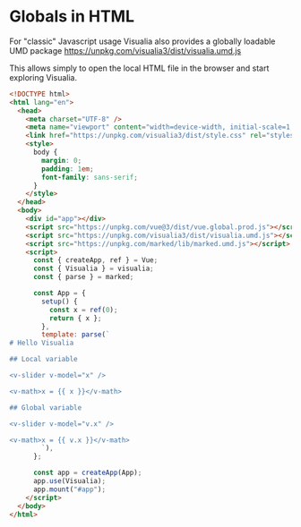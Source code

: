# Globals in HTML

For "classic" Javascript usage Visualia also provides a globally loadable UMD package https://unpkg.com/visualia3/dist/visualia.umd.js

This allows simply to open the local HTML file in the browser and start exploring Visualia.

```html
<!DOCTYPE html>
<html lang="en">
  <head>
    <meta charset="UTF-8" />
    <meta name="viewport" content="width=device-width, initial-scale=1.0" />
    <link href="https://unpkg.com/visualia3/dist/style.css" rel="stylesheet" />
    <style>
      body {
        margin: 0;
        padding: 1em;
        font-family: sans-serif;
      }
    </style>
  </head>
  <body>
    <div id="app"></div>
    <script src="https://unpkg.com/vue@3/dist/vue.global.prod.js"></script>
    <script src="https://unpkg.com/visualia3/dist/visualia.umd.js"></script>
    <script src="https://unpkg.com/marked/lib/marked.umd.js"></script>
    <script>
      const { createApp, ref } = Vue;
      const { Visualia } = visualia;
      const { parse } = marked;

      const App = {
        setup() {
          const x = ref(0);
          return { x };
        },
        template: parse(`
# Hello Visualia

## Local variable

<v-slider v-model="x" />

<v-math>x = {{ x }}</v-math>

## Global variable

<v-slider v-model="v.x" />

<v-math>x = {{ v.x }}</v-math>
        `),
      };

      const app = createApp(App);
      app.use(Visualia);
      app.mount("#app");
    </script>
  </body>
</html>
```

